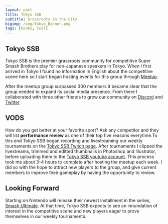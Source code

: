 ```yaml
---
layout: post
title: Tokyo SSB
subtitle: Grassroots in the City
bigimg: /img/Tokyo_Banner.png
tags: [books, test]
---
```


## Tokyo SSB
Tokyo SSB is the premier grassroots community for competitive Super Smash Brothers play for non-Japanese speakers in Tokyo.  When I first arrived in Tokyo I found no information in English about the competitive scene here so I start began hosting events for this group through [Meetup](https://www.meetup.com/Tokyo-Super-Smash-Bros/).

After the meetup group surpassed 300 members it became clear that the group needed to expand its social media presence.  From there I collaborated with three other friends to grow our community on [Discord](https://discordapp.com/invite/GnJhYKx) and [Twitter](https://twitter.com/tokyo_ssb)

## VODS
How do you get better at your favorite sport? Ask any competitor and they will list **performance review** as one of their top five reasons everytime.To this end Tokyo SSB began recording and livestreaming our weekly tournaments on the [Tokyo SSB Twitch page](https://www.twitch.tv/tokyossb). After tournaments I clipped the livestreams, trimmed and editted thumbnails in Photoshop and Illustrator, before uploading them to the [Tokyo SSB youtube account](https://www.youtube.com/channel/UC1hu0RXTWBkkhN116BxpvcQ). This process took me about 3-4 hours to complete after hosting the meetup each week. I did so with the hope to attract new players to the group, and give current members to improve their gameplay by having the opportunity to review. 

## Looking Forward
Starting on Nintendo will release their newest installment in the series, [Smash Ultimate](https://www.smashbros.com/en_US/). At that time, Tokyo SSB expects to see an innundation of interest in the competitive scene and new players eager to prove themselves in our weekly tournaments.

